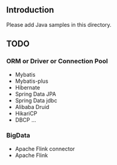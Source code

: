 ## Introduction

Please add Java samples in this directory.


## TODO

### ORM or Driver or Connection Pool
* Mybatis
* Mybatis-plus
* Hibernate
* Spring Data JPA
* Spring Data jdbc
* Alibaba Druid
* HikariCP
* DBCP
...


### BigData

* Apache Flink connector
* Apache Flink 

